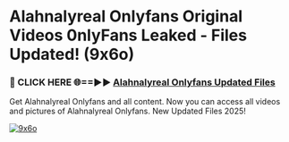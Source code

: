 # Alahnalyreal Onlyfans Original Videos 0nlyFans Leaked - Files Updated! (9x6o)

<h3>🔴 CLICK HERE 🌐==►► <a href="https://tinyurl.com/ehrbuxhb" rel="nofollow">Alahnalyreal Onlyfans Updated Files</a></h3>

Get Alahnalyreal Onlyfans and all content. Now you can access all videos and pictures of Alahnalyreal Onlyfans. New Updated Files 2025!

[![9x6o](https://i.imgur.com/lVYEuWS.gif)](https://tinyurl.com/ehrbuxhb)
